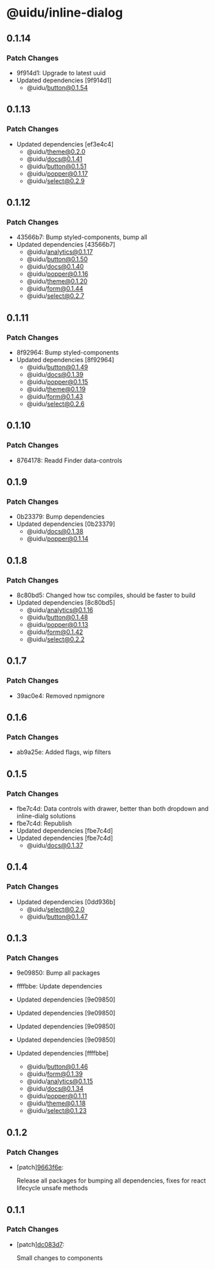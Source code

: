 # @uidu/inline-dialog

## 0.1.14

### Patch Changes

- 9f914d1: Upgrade to latest uuid
- Updated dependencies [9f914d1]
  - @uidu/button@0.1.54

## 0.1.13

### Patch Changes

- Updated dependencies [ef3e4c4]
  - @uidu/theme@0.2.0
  - @uidu/docs@0.1.41
  - @uidu/button@0.1.51
  - @uidu/popper@0.1.17
  - @uidu/select@0.2.9

## 0.1.12

### Patch Changes

- 43566b7: Bump styled-components, bump all
- Updated dependencies [43566b7]
  - @uidu/analytics@0.1.17
  - @uidu/button@0.1.50
  - @uidu/docs@0.1.40
  - @uidu/popper@0.1.16
  - @uidu/theme@0.1.20
  - @uidu/form@0.1.44
  - @uidu/select@0.2.7

## 0.1.11

### Patch Changes

- 8f92964: Bump styled-components
- Updated dependencies [8f92964]
  - @uidu/button@0.1.49
  - @uidu/docs@0.1.39
  - @uidu/popper@0.1.15
  - @uidu/theme@0.1.19
  - @uidu/form@0.1.43
  - @uidu/select@0.2.6

## 0.1.10

### Patch Changes

- 8764178: Readd Finder data-controls

## 0.1.9

### Patch Changes

- 0b23379: Bump dependencies
- Updated dependencies [0b23379]
  - @uidu/docs@0.1.38
  - @uidu/popper@0.1.14

## 0.1.8

### Patch Changes

- 8c80bd5: Changed how tsc compiles, should be faster to build
- Updated dependencies [8c80bd5]
  - @uidu/analytics@0.1.16
  - @uidu/button@0.1.48
  - @uidu/popper@0.1.13
  - @uidu/form@0.1.42
  - @uidu/select@0.2.2

## 0.1.7

### Patch Changes

- 39ac0e4: Removed npmignore

## 0.1.6

### Patch Changes

- ab9a25e: Added flags, wip filters

## 0.1.5

### Patch Changes

- fbe7c4d: Data controls with drawer, better than both dropdown and inline-dialg solutions
- fbe7c4d: Republish
- Updated dependencies [fbe7c4d]
- Updated dependencies [fbe7c4d]
  - @uidu/docs@0.1.37

## 0.1.4

### Patch Changes

- Updated dependencies [0dd936b]
  - @uidu/select@0.2.0
  - @uidu/button@0.1.47

## 0.1.3

### Patch Changes

- 9e09850: Bump all packages
- ffffbbe: Update dependencies

- Updated dependencies [9e09850]
- Updated dependencies [9e09850]
- Updated dependencies [9e09850]
- Updated dependencies [9e09850]
- Updated dependencies [ffffbbe]
  - @uidu/button@0.1.46
  - @uidu/form@0.1.39
  - @uidu/analytics@0.1.15
  - @uidu/docs@0.1.34
  - @uidu/popper@0.1.11
  - @uidu/theme@0.1.18
  - @uidu/select@0.1.23

## 0.1.2

### Patch Changes

- [patch][9663f6e](https://github.org/uidu-org/guidu/commits/9663f6e):

  Release all packages for bumping all dependencies, fixes for react lifecycle unsafe methods

## 0.1.1

### Patch Changes

- [patch][dc083d7](https://github.org/uidu-org/guidu/commits/dc083d7):

  Small changes to components
